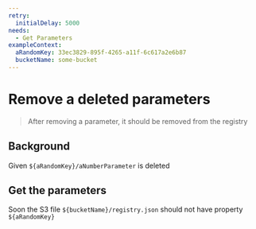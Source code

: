 ```yaml
---
retry:
  initialDelay: 5000
needs:
  - Get Parameters
exampleContext:
  aRandomKey: 33ec3829-895f-4265-a11f-6c617a2e6b87
  bucketName: some-bucket
---
```


# Remove a deleted parameters

> After removing a parameter, it should be removed from the registry

## Background

Given `${aRandomKey}/aNumberParameter` is deleted

## Get the parameters

<!-- S3 file is accessed here directly to circumvent CLoudFront caching. -->

Soon the S3 file `${bucketName}/registry.json` should not have property
`${aRandomKey}`
